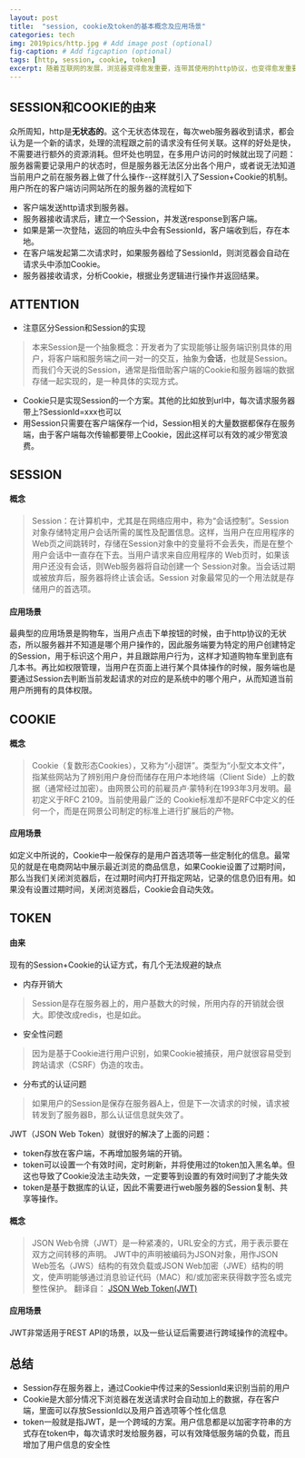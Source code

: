 ```yaml
---
layout: post
title:  "session, cookie及token的基本概念及应用场景"
categories: tech
img: 2019pics/http.jpg # Add image post (optional)
fig-caption: # Add figcaption (optional)
tags: [http, session, cookie, token]
excerpt: 随着互联网的发展，浏览器变得愈发重要，连带其使用的http协议，也变得愈发重要起来。本文准备对http在应用过程中的几个重要概念做一下拆分阐述。。
---
```



## SESSION和COOKIE的由来
众所周知，http是**无状态的**。这个无状态体现在，每次web服务器收到请求，都会认为是一个新的请求，处理的流程跟之前的请求没有任何关联。这样的好处是快，不需要进行额外的资源消耗。但坏处也明显，在多用户访问的时候就出现了问题：服务器需要记录用户的状态时，但是服务器无法区分出各个用户，或者说无法知道当前用户之前在服务器上做了什么操作--这样就引入了Session+Cookie的机制。用户所在的客户端访问网站所在的服务器的流程如下

* 客户端发送http请求到服务器。
* 服务器接收请求后，建立一个Session，并发送response到客户端。
* 如果是第一次登陆，返回的响应头中会有SessionId，客户端收到后，存在本地。
* 在客户端发起第二次请求时，如果服务器给了SessionId，则浏览器会自动在请求头中添加Cookie。
* 服务器接收请求，分析Cookie，根据业务逻辑进行操作并返回结果。

## ATTENTION
* 注意区分Session和Session的实现
>本来Session是一个抽象概念：开发者为了实现能够让服务端识别具体的用户，将客户端和服务端之间一对一的交互，抽象为**会话**，也就是Session。而我们今天说的Session，通常是指借助客户端的Cookie和服务器端的数据存储一起实现的，是一种具体的实现方式。
* Cookie只是实现Session的一个方案。其他的比如放到url中，每次请求服务器带上?SessionId=xxx也可以
* 用Session只需要在客户端保存一个id，Session相关的大量数据都保存在服务端，由于客户端每次传输都要带上Cookie，因此这样可以有效的减少带宽浪费。

## SESSION
#### 概念
>Session：在计算机中，尤其是在网络应用中，称为“会话控制”。Session对象存储特定用户会话所需的属性及配置信息。这样，当用户在应用程序的Web页之间跳转时，存储在Session对象中的变量将不会丢失，而是在整个用户会话中一直存在下去。当用户请求来自应用程序的 Web页时，如果该用户还没有会话，则Web服务器将自动创建一个 Session对象。当会话过期或被放弃后，服务器将终止该会话。Session 对象最常见的一个用法就是存储用户的首选项。

#### 应用场景
最典型的应用场景是购物车，当用户点击下单按钮的时候，由于http协议的无状态，所以服务器并不知道是哪个用户操作的，因此服务端要为特定的用户创建特定的Session，用于标识这个用户，并且跟踪用户行为，这样才知道购物车里到底有几本书。再比如权限管理，当用户在页面上进行某个具体操作的时候，服务端也是要通过Session去判断当前发起请求的对应的是系统中的哪个用户，从而知道当前用户所拥有的具体权限。

## COOKIE
#### 概念
>Cookie（复数形态Cookies），又称为“小甜饼”。类型为“小型文本文件”，指某些网站为了辨别用户身份而储存在用户本地终端（Client Side）上的数据（通常经过加密）。由网景公司的前雇员卢·蒙特利在1993年3月发明。最初定义于RFC 2109。当前使用最广泛的 Cookie标准却不是RFC中定义的任何一个，而是在网景公司制定的标准上进行扩展后的产物。

#### 应用场景
如定义中所说的，Cookie中一般保存的是用户首选项等一些定制化的信息。最常见的就是在电商网站中展示最近浏览的商品信息，如果Cookie设置了过期时间，那么当我们关闭浏览器后，在过期时间内打开指定网站，记录的信息仍旧有用。如果没有设置过期时间，关闭浏览器后，Cookie会自动失效。

## TOKEN

#### 由来
现有的Session+Cookie的认证方式，有几个无法规避的缺点
* 内存开销大
>Session是存在服务器上的，用户基数大的时候，所用内存的开销就会很大。即使改成redis，也是如此。
* 安全性问题
>因为是基于Cookie进行用户识别，如果Cookie被捕获，用户就很容易受到跨站请求（CSRF）伪造的攻击。
* 分布式的认证问题
>如果用户的Session是保存在服务器A上，但是下一次请求的时候，请求被转发到了服务器B，那么认证信息就失效了。

JWT（JSON Web Token）就很好的解决了上面的问题：
* token存放在客户端，不再增加服务端的开销。
* token可以设置一个有效时间，定时刷新，并将使用过的token加入黑名单。但这也导致了Cookie没法主动失效，一定要等到设置的有效时间到了才能失效
* token是基于数据库的认证，因此不需要进行web服务器的Session复制、共享等操作。

#### 概念
>JSON Web令牌（JWT）是一种紧凑的，URL安全的方式，用于表示要在双方之间转移的声明。 JWT中的声明被编码为JSON对象，用作JSON Web签名（JWS）结构的有效负载或JSON Web加密（JWE）结构的明文，使声明能够通过消息验证代码（MAC）和/或加密来获得数字签名或完整性保护。
>翻译自： [JSON Web Token(JWT)](https://tools.ietf.org/html/rfc7519)

#### 应用场景
JWT非常适用于REST API的场景，以及一些认证后需要进行跨域操作的流程中。

## 总结

* Session存在服务器上，通过Cookie中传过来的SessionId来识别当前的用户
* Cookie是大部分情况下浏览器在发送请求时会自动加上的数据，存在客户端，里面可以存放SessionId以及用户首选项等个性化信息
* token一般就是指JWT，是一个跨域的方案。用户信息都是以加密字符串的方式存在token中，每次请求时发给服务器，可以有效降低服务端的负载，而且增加了用户信息的安全性